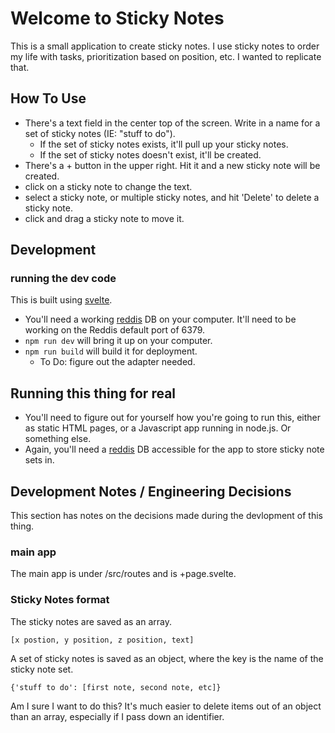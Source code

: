# Welcome to Sticky Notes

This is a small application to create sticky notes. 
I use sticky notes to order my life with tasks, prioritization based on position, etc.
I wanted to replicate that. 

## How To Use

* There's a text field in the center top of the screen. Write in a name for a set of sticky notes (IE: "stuff to do"). 
    * If the set of sticky notes exists, it'll pull up your sticky notes. 
    * If the set of sticky notes doesn't exist, it'll be created. 
* There's a + button in the upper right. Hit it and a new sticky note will be created.
* click on a sticky note to change the text.
* select a sticky note, or multiple sticky notes, and hit 'Delete' to delete a sticky note.
* click and drag a sticky note to move it. 

## Development

### running the dev code

This is built using [svelte](https://svelte.dev/). 

* You'll need a working [reddis](https://redis.io/) DB on your computer. It'll need to be working on the Reddis default port of 6379. 
* `npm run dev` will bring it up on your computer. 
* `npm run build` will build it for deployment.
    * To Do: figure out the adapter needed. 

## Running this thing for real

* You'll need to figure out for yourself how you're going to run this, either as static HTML pages, or a Javascript app running in node.js. Or something else. 
* Again, you'll need a [reddis](https://redis.io/) DB accessible for the app to store sticky note sets in.


## Development Notes / Engineering Decisions

This section has notes on the decisions made during the devlopment of this thing. 

### main app

The main app is under /src/routes and is +page.svelte. 

### Sticky Notes format

The sticky notes are saved as an array. 

`[x postion, y position, z position, text]`

A set of sticky notes is saved as an object, where the key is the name of the sticky note set.  

`{'stuff to do': [first note, second note, etc]}`

Am I sure I want to do this? It's much easier to delete items out of an object than an array, especially if I pass down an identifier. 